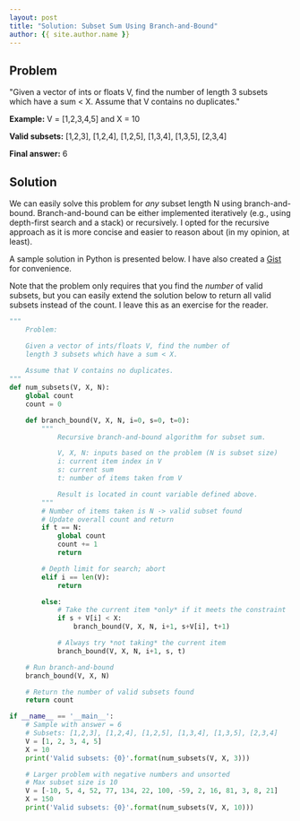 ```yaml
---
layout: post
title: "Solution: Subset Sum Using Branch-and-Bound"
author: {{ site.author.name }}
---
```


## Problem

"Given a vector of ints or floats V, find the number of length 3 subsets which have a sum < X. Assume that V contains no duplicates."

**Example:** V = [1,2,3,4,5] and X = 10

**Valid subsets:** [1,2,3], [1,2,4], [1,2,5], [1,3,4], [1,3,5], [2,3,4]

**Final answer:** 6

## Solution

We can easily solve this problem for *any* subset length N using branch-and-bound. Branch-and-bound can be either implemented iteratively (e.g., using depth-first search and a stack) or recursively. I opted for the recursive approach as it is more concise and easier to reason about (in my opinion, at least).

A sample solution in Python is presented below. I have also created a [Gist](https://gist.github.com/aksiksi/7643722726540b536143522f53190b5e) for convenience.

Note that the problem only requires that you find the *number* of valid subsets, but you can easily extend the solution below to return all valid subsets instead of the count. I leave this as an exercise for the reader.

```python
"""
    Problem:

    Given a vector of ints/floats V, find the number of
    length 3 subsets which have a sum < X.
    
    Assume that V contains no duplicates.
"""
def num_subsets(V, X, N):
    global count
    count = 0

    def branch_bound(V, X, N, i=0, s=0, t=0):
        """
            Recursive branch-and-bound algorithm for subset sum.

            V, X, N: inputs based on the problem (N is subset size)
            i: current item index in V
            s: current sum
            t: number of items taken from V

            Result is located in count variable defined above.
        """
        # Number of items taken is N -> valid subset found
        # Update overall count and return
        if t == N:
            global count
            count += 1
            return

        # Depth limit for search; abort
        elif i == len(V):
            return

        else:
            # Take the current item *only* if it meets the constraint
            if s + V[i] < X:
                branch_bound(V, X, N, i+1, s+V[i], t+1)

            # Always try *not taking* the current item
            branch_bound(V, X, N, i+1, s, t)

    # Run branch-and-bound
    branch_bound(V, X, N)

    # Return the number of valid subsets found
    return count

if __name__ == '__main__':
    # Sample with answer = 6
    # Subsets: [1,2,3], [1,2,4], [1,2,5], [1,3,4], [1,3,5], [2,3,4]
    V = [1, 2, 3, 4, 5]
    X = 10
    print('Valid subsets: {0}'.format(num_subsets(V, X, 3)))

    # Larger problem with negative numbers and unsorted
    # Max subset size is 10
    V = [-10, 5, 4, 52, 77, 134, 22, 100, -59, 2, 16, 81, 3, 8, 21]
    X = 150
    print('Valid subsets: {0}'.format(num_subsets(V, X, 10)))
```